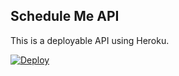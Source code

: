 ## Schedule Me API

This is a deployable API using Heroku.

[![Deploy](https://www.herokucdn.com/deploy/button.svg)](https://heroku.com/deploy)
